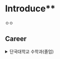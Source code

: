 # Introduce**
ㅇㅇ

## Career
<details>
  <summary>단국대학교 수학과(졸업)</summary>
- 재학 기간 : 2018.03 ~ 2024.08
</details>

